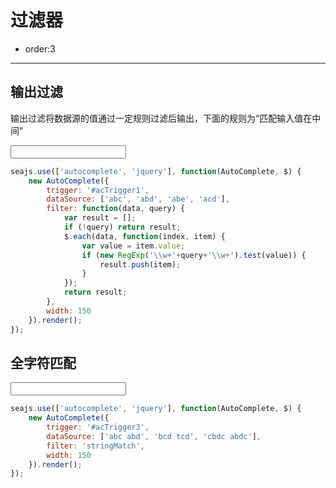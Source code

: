 # 过滤器

- order:3

----

<script>
seajs.use('alice-select');
</script>

## 输出过滤

输出过滤将数据源的值通过一定规则过滤后输出，下面的规则为“匹配输入值在中间”

<input id="acTrigger1" type="text" value="" />

````javascript
seajs.use(['autocomplete', 'jquery'], function(AutoComplete, $) {
    new AutoComplete({
        trigger: '#acTrigger1',
        dataSource: ['abc', 'abd', 'abe', 'acd'],
        filter: function(data, query) {
            var result = [];
            if (!query) return result;
            $.each(data, function(index, item) {
                var value = item.value;
                if (new RegExp('\\w+'+query+'\\w+').test(value)) {
                    result.push(item);
                }
            });
            return result;
        },
        width: 150
    }).render();
});
````

## 全字符匹配

<input id="acTrigger3" type="text" value="" />

````javascript
seajs.use(['autocomplete', 'jquery'], function(AutoComplete, $) {
    new AutoComplete({
        trigger: '#acTrigger3',
        dataSource: ['abc abd', 'bcd tcd', 'cbdc abdc'],
        filter: 'stringMatch',
        width: 150
    }).render();
});
````
